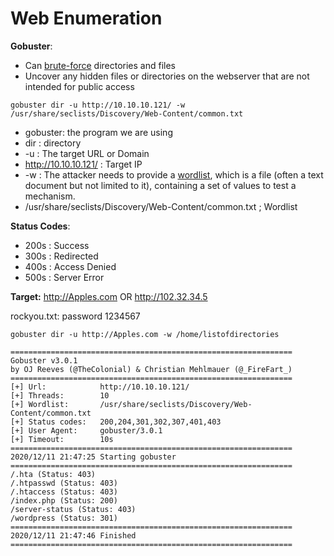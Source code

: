 # Web Enumeration

**Gobuster**: 
- Can [brute-force](https://www.fortinet.com/resources/cyberglossary/brute-force-attack) directories and files 
- Uncover any hidden files or directories on the webserver that are not intended for public access
```bash:
gobuster dir -u http://10.10.10.121/ -w /usr/share/seclists/Discovery/Web-Content/common.txt
```
- gobuster: the program we are using
- dir : directory 
- -u : The target URL or Domain
- http://10.10.10.121/ : Target IP
- -w : The attacker needs to provide a [wordlist](https://hackeracademy.org/top-10-wordlists-for-pentesters/), which is a file (often a text document but not limited to it), containing a set of values to test a mechanism. 
- /usr/share/seclists/Discovery/Web-Content/common.txt ; Wordlist 

**Status Codes**:
- 200s : Success
- 300s : Redirected
- 400s : Access Denied 
- 500s : Server Error 

**Target:** http://Apples.com OR http://102.32.34.5

rockyou.txt:
password
1234567



```
gobuster dir -u http://Apples.com -w /home/listofdirectories
```
```shell-session
===============================================================
Gobuster v3.0.1
by OJ Reeves (@TheColonial) & Christian Mehlmauer (@_FireFart_)
===============================================================
[+] Url:            http://10.10.10.121/
[+] Threads:        10
[+] Wordlist:       /usr/share/seclists/Discovery/Web-Content/common.txt
[+] Status codes:   200,204,301,302,307,401,403
[+] User Agent:     gobuster/3.0.1
[+] Timeout:        10s
===============================================================
2020/12/11 21:47:25 Starting gobuster
===============================================================
/.hta (Status: 403)
/.htpasswd (Status: 403)
/.htaccess (Status: 403)
/index.php (Status: 200)
/server-status (Status: 403)
/wordpress (Status: 301)
===============================================================
2020/12/11 21:47:46 Finished
===============================================================
```

